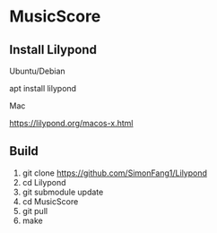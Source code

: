 # MusicScore

## Install Lilypond

Ubuntu/Debian

apt install lilypond

Mac

https://lilypond.org/macos-x.html

## Build
1. git clone https://github.com/SimonFang1/Lilypond
2. cd Lilypond
3. git submodule update
4. cd MusicScore
5. git pull
6. make

